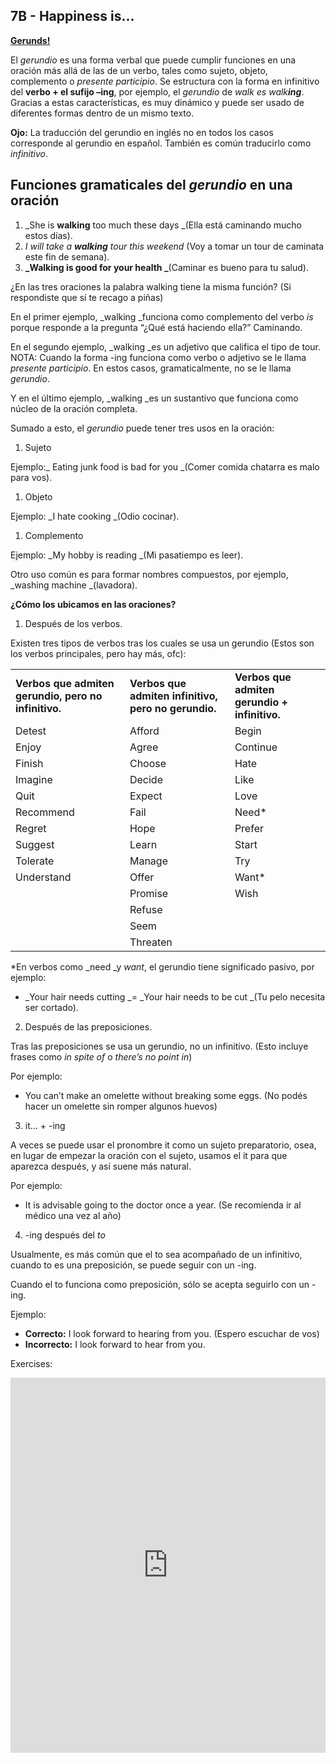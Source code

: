 ## 7B - Happiness is…

**<span style="text-decoration:underline;">Gerunds!</span>**

El _gerundio_ es una forma verbal que puede cumplir funciones en una oración más allá de las de un verbo, tales como sujeto, objeto, complemento o _presente participio_. Se estructura con la forma en infinitivo del **verbo + el sufijo –ing**, por ejemplo, el _gerundio_ de _walk es walk**ing**_. Gracias a estas características, es muy dinámico y puede ser usado de diferentes formas dentro de un mismo texto.

**Ojo:** La traducción del gerundio en inglés no en todos los casos corresponde al gerundio en español. También es común traducirlo como _infinitivo_.


## **Funciones gramaticales del _gerundio_ en una oración**



1. _She is **walking** too much these days _(Ella está caminando mucho estos días).
2. _I will take a **walking** tour this weekend_ (Voy a tomar un tour de caminata este fin de semana).
3. **_Walking is good for your health _**(Caminar es bueno para tu salud).

¿En las tres oraciones la palabra walking tiene la misma función? (Si respondiste que sí te recago a piñas)

En el primer ejemplo, _walking _funciona como complemento del verbo _is_ porque responde a la pregunta “¿Qué está haciendo ella?” Caminando.

En el segundo ejemplo, _walking _es un adjetivo que califica el tipo de tour.  \
NOTA: Cuando la forma -ing funciona como verbo o adjetivo se le llama _presente participio_. En estos casos, gramaticalmente, no se le llama _gerundio_. 

Y en el último ejemplo, _walking _es un sustantivo que funciona como núcleo de la oración completa.

Sumado a esto, el _gerundio_ puede tener tres usos en la oración:



1. Sujeto

Ejemplo:_ Eating junk food is bad for you _(Comer comida chatarra es malo para vos).



1. Objeto

Ejemplo: _I hate cooking _(Odio cocinar).



1. Complemento

Ejemplo: _My hobby is reading _(Mi pasatiempo es leer).

Otro uso común es para formar nombres compuestos, por ejemplo, _washing machine _(lavadora).

**¿Cómo los ubicamos en las oraciones?**

1. Después de los verbos.

Existen tres tipos de verbos tras los cuales se usa un gerundio (Estos son los verbos principales, pero hay más, ofc):


<table>
  <tr>
   <td><strong>Verbos que admiten gerundio, pero no infinitivo.</strong>
   </td>
   <td><strong>Verbos que admiten infinitivo, pero no gerundio.</strong>
   </td>
   <td><strong>Verbos que admiten gerundio + infinitivo.</strong>
   </td>
  </tr>
  <tr>
   <td>Detest
   </td>
   <td>Afford
   </td>
   <td>Begin
   </td>
  </tr>
  <tr>
   <td>Enjoy
   </td>
   <td>Agree
   </td>
   <td>Continue
   </td>
  </tr>
  <tr>
   <td>Finish
   </td>
   <td>Choose
   </td>
   <td>Hate
   </td>
  </tr>
  <tr>
   <td>Imagine
   </td>
   <td>Decide
   </td>
   <td>Like
   </td>
  </tr>
  <tr>
   <td>Quit
   </td>
   <td>Expect
   </td>
   <td>Love
   </td>
  </tr>
  <tr>
   <td>Recommend
   </td>
   <td>Fail
   </td>
   <td>Need*
   </td>
  </tr>
  <tr>
   <td>Regret
   </td>
   <td>Hope
   </td>
   <td>Prefer
   </td>
  </tr>
  <tr>
   <td>Suggest
   </td>
   <td>Learn
   </td>
   <td>Start
   </td>
  </tr>
  <tr>
   <td>Tolerate
   </td>
   <td>Manage
   </td>
   <td>Try
   </td>
  </tr>
  <tr>
   <td>Understand
   </td>
   <td>Offer
   </td>
   <td>Want*
   </td>
  </tr>
  <tr>
   <td>
   </td>
   <td>Promise
   </td>
   <td>Wish
   </td>
  </tr>
  <tr>
   <td>
   </td>
   <td>Refuse
   </td>
   <td>
   </td>
  </tr>
  <tr>
   <td>
   </td>
   <td>Seem
   </td>
   <td>
   </td>
  </tr>
  <tr>
   <td>
   </td>
   <td>Threaten
   </td>
   <td>
   </td>
  </tr>
</table>


*En verbos como _need _y _want_, el gerundio tiene significado pasivo, por ejemplo:



* _Your hair needs cutting _= _Your hair needs to be cut _(Tu pelo necesita ser cortado). 

2. Después de las preposiciones.

Tras las preposiciones se usa un gerundio, no un infinitivo. (Esto incluye frases como _in spite of_ o _there’s no point in_)

Por ejemplo:



* You can’t make an omelette without breaking some eggs. (No podés hacer un omelette sin romper algunos huevos)

3. it… + -ing

A veces se puede usar el pronombre it como un sujeto preparatorio, osea, en lugar de empezar la oración con el sujeto, usamos el it para que aparezca después, y así suene más natural.

Por ejemplo:



* It is advisable going to the doctor once a year. (Se recomienda ir al médico una vez al año)

4. -ing después del _to_

Usualmente, es más común que el to sea acompañado de un infinitivo, cuando to es una preposición, se puede seguir con un -ing.

Cuando el to funciona como preposición, sólo se acepta seguirlo con un -ing.

Ejemplo:



* **Correcto:** I look forward to hearing from you. (Espero escuchar de vos)
* **Incorrecto:** I look forward to hear from you.

Exercises:
<iframe src="https://neki.is-a.dev/EnglishClassesExercises/Happines-is-FTB.html" width="100%" height="600" frameborder="0"></iframe>